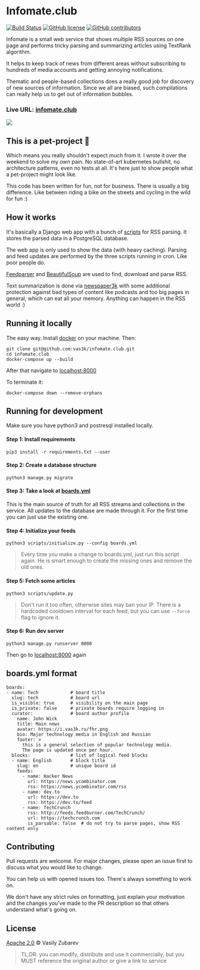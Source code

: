 # Infomate.club

[![Build Status](https://travis-ci.org/vas3k/infomate.club.svg?branch=master)](https://travis-ci.org/vas3k/infomate.club) [![GitHub license](https://img.shields.io/github/license/vas3k/infomate.club)](https://github.com/vas3k/infomate.club/blob/master/LICENSE) [![GitHub contributors](https://img.shields.io/github/contributors/vas3k/infomate.club)](https://GitHub.com/vas3k/infomate.club/graphs/contributors/)

Infomate is a small web service that shows multiple RSS sources on one page and performs tricky parsing and summarizing articles using TextRank algorithm. 

It helps to keep track of news from different areas without subscribing to hundreds of media accounts and getting annoying notifications.

Thematic and people-based collections does a really good job for discovery of new sources of information. Since we all are biased, such compilations can really help us to get out of information bubbles.

### Live URL: [infomate.club](https://infomate.club)

![](https://i.vas3k.ru/i7m.png)

## This is a pet-project 🐶

Which means you really shouldn't expect much from it. I wrote it over the weekend to solve my own pain. No state-of-art kubernetes bullshit, no architecture patterns, even no tests at all. It's here just to show people what a pet-project might look like.

This code has been written for fun, not for business. There is usually a big difference. Like between riding a bike on the streets and cycling in the wild for fun :)

## How it works

It's basically a Django web app with a bunch of [scripts](scripts) for RSS parsing. It stores the parsed data in a PostgreSQL database.

The web app is only used to show the data (with heavy caching). 
Parsing and feed updates are performed by the three scripts running in cron. Like poor people do.

[Feedparser](https://pythonhosted.org/feedparser/) and [BeautifulSoup](https://www.crummy.com/software/BeautifulSoup/bs4/doc/) are used to find, download and parse RSS. 

Text summarization is done via [newspaper3k](https://newspaper.readthedocs.io/en/latest/) with some additional protection against bad types of content like podcasts and too big pages in general, which can eat all your memory. Anything can happen in the RSS world :)

## Running it locally

The easy way. Install [docker](https://docs.docker.com/install/) on your machine. Then:

```
git clone git@github.com:vas3k/infomate.club.git
cd infomate.club
docker-compose up --build
```

After that navigate to [localhost:8000](http://localhost:8000)

To terminate it:

```shell script
docker-compose down --remove-orphans
```


## Running for development

Make sure you have python3 and postresql installed locally.

#### Step 1: Install requirements

```
pip3 install -r requirements.txt --user
```

#### Step 2: Create a database structure

```
python3 manage.py migrate
```

#### Step 3: Take a look at [boards.yml](boards.yml)

This is the main source of truth for all RSS streams and collections in the service. All updates to the database are made through it. For the first time you can just use the existing one.

#### Step 4: Initialize your feeds

```
python3 scripts/initialize.py --config boards.yml
```

> Every time you make a change to boards.yml, just run this script again. He is smart enough to create the missing ones and remove the old ones.

#### Step 5: Fetch some articles

```
python3 scripts/update.py
```

> Don't run it too often, otherwise sites may ban your IP. There is a hardcoded cooldown interval for each feed, but you can use `--force` flag to ignore it.

#### Step 6: Run dev server

```
python3 manage.py runserver 8000
```

Then go to [localhost:8000](http://localhost:8000) again

## boards.yml format

```
boards:
- name: Tech            # board title
  slug: tech            # board url
  is_visible: true      # visibility on the main page
  is_private: false     # private boards require logging in
  curator:              # board author profile
    name: John Wick 
    title: Main news
    avatar: https://i.vas3k.ru/fhr.png 
    bio: Major technology media in English and Russian
    footer: >
      this is a general selection of popular technology media.
      The page is updated once per hour.
  blocks:               # list of logical feed blocks
  - name: English       # block title
    slug: en            # unique board id
    feeds:         
      - name: Hacker News
        url: https://news.ycombinator.com
        rss: https://news.ycombinator.com/rss
      - name: dev.to
        url: https://dev.to
        rss: https://dev.to/feed
      - name: TechCrunch
        rss: http://feeds.feedburner.com/TechCrunch/
        url: https://techcrunch.com
        is_parsable: false  # do not try to parse pages, show RSS content only
```

## Contributing

Pull requests are welcome. For major changes, please open an issue first to discuss what you would like to change.

You can help us with opened issues too. There's always something to work on.

We don't have any strict rules on formatting, just explain your motivation and the changes you've made to the PR description so that others understand what's going on.

## License

[Apache 2.0](https://github.com/vas3k/infomate.club/blob/master/LICENSE) © Vasily Zubarev

> TL;DR: you can modify, distribute and use it commercially, 
but you MUST reference the original author or give a link to service
